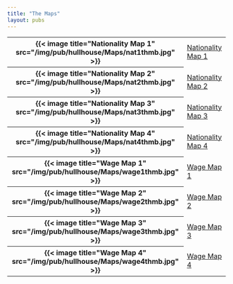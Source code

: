 ```yaml
---
title: "The Maps"
layout: pubs
---
```


<table class="table is-hoverable">
  <tbody>
    <tr>
      <th>{{< image title="Nationality Map 1" src="/img/pub/hullhouse/Maps/nat1thmb.jpg" >}}</th>
      <td><a href="/img/pub/hullhouse/Maps/NATMAP1.pdf">Nationality Map 1</a></td>
    </tr>
    <tr>
      <th>{{< image title="Nationality Map 2" src="/img/pub/hullhouse/Maps/nat2thmb.jpg" >}}</th>
      <td><a href="/img/pub/hullhouse/Maps/NATMAP2.pdf">Nationality Map 2</a></td>
    </tr>
    <tr>
      <th>{{< image title="Nationality Map 3" src="/img/pub/hullhouse/Maps/nat3thmb.jpg" >}}</th>
      <td><a href="/img/pub/hullhouse/Maps/NATMAP3.pdf">Nationality Map 3</a></td>
    </tr>    
    <tr>
      <th>{{< image title="Nationality Map 4" src="/img/pub/hullhouse/Maps/nat4thmb.jpg" >}}</th>
      <td><a href="/img/pub/hullhouse/Maps/NATMAP4.pdf">Nationality Map 4</a></td>
    </tr>
    <tr>
      <th>{{< image title="Wage Map 1" src="/img/pub/hullhouse/Maps/wage1thmb.jpg" >}}</th>
      <td><a href="/img/pub/hullhouse/Maps/WAGEMAP1.pdf">Wage Map 1</a></td>
    </tr>  
    <tr>
      <th>{{< image title="Wage Map 2" src="/img/pub/hullhouse/Maps/wage2thmb.jpg" >}}</th>
      <td><a href="/img/pub/hullhouse/Maps/WAGEMAP2.pdf">Wage Map 2</a></td>
    </tr>  
    <tr>
      <th>{{< image title="Wage Map 3" src="/img/pub/hullhouse/Maps/wage3thmb.jpg" >}}</th>
      <td><a href="/img/pub/hullhouse/Maps/WAGEMAP3.pdf">Wage Map 3</a></td>
    </tr> 
    <tr>
      <th>{{< image title="Wage Map 4" src="/img/pub/hullhouse/Maps/wage4thmb.jpg" >}}</th>
      <td><a href="/img/pub/hullhouse/Maps/WAGEMAP4.pdf">Wage Map 4</a></td>
    </tr> 
  </tbody>
</table>